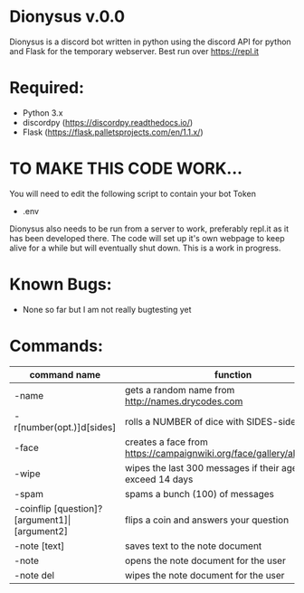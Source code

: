 # Dionysus v.0.0
Dionysus is a discord bot written in python using the discord API for python and Flask for the temporary webserver. Best run over https://repl.it

# Required:
- Python 3.x
- discordpy (https://discordpy.readthedocs.io/)
- Flask (https://flask.palletsprojects.com/en/1.1.x/)


# TO MAKE THIS CODE WORK...
You will need to edit the following script to contain your bot Token
- .env

Dionysus also needs to be run from a server to work, preferably repl.it as it has been developed there. The code will set up it's own webpage to keep alive for a while but will eventually shut down. This is a work in progress.

# Known Bugs:
- None so far but I am not really bugtesting yet

# Commands:

| command name       | function        |
| ------------- |-------------|
|-name | gets a random name from http://names.drycodes.com |
|-r[number(opt.)]d[sides] | rolls a NUMBER of dice with SIDES-sides |
|-face| creates a face from https://campaignwiki.org/face/gallery/alex/random |
|-wipe| wipes the last 300 messages if their age does not exceed 14 days |
|-spam| spams a bunch (100) of messages |
|-coinflip [question]?[argument1]\|[argument2] | flips a coin and answers your question |
|-note [text] | saves text to the note document |
|-note| opens the note document for the user |
|-note del| wipes the note document for the user |
